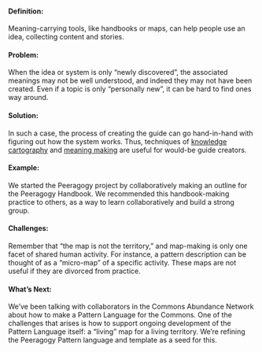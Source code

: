 #### Definition:

Meaning-carrying tools, like handbooks or maps, can help people use an
idea, collecting content and stories.

#### Problem:

When the idea or system is only “newly discovered”, the associated
meanings may not be well understood, and indeed they may not have been
created. Even if a topic is only “personally new”, it can be hard to
find ones way around.

#### Solution:

In such a case, the process of creating the guide can go hand-in-hand
with figuring out how the system works. Thus, techniques of [knowledge
cartography](http://knowledgecartography.org/) and [meaning
making](http://www.hitl.washington.edu/publications/r-97-47/two.html)
are useful for would-be guide creators.

#### Example:

We started the Peeragogy project by collaboratively making an outline
for the Peeragogy Handbook. We recommended this handbook-making practice
to others, as a way to learn collaboratively and build a strong group.

#### Challenges:

Remember that “the map is not the territory,” and map-making is only one
facet of shared human activity. For instance, a pattern description can
be thought of as a “micro-map” of a specific activity. These maps are
not useful if they are divorced from practice.

#### What’s Next:

We’ve been talking with collaborators in the Commons Abundance Network
about how to make a Pattern Language for the Commons. One of the
challenges that arises is how to support ongoing development of the
Pattern Language itself: a “living” map for a living territory. We’re
refining the Peeragogy Pattern language and template as a seed for this.


